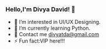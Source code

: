 ### Hello,I'm Divya David! 👋

- 🔭 I’m interested in UI/UX Designing.
- 🌱 I’m currently learning Python.
- 💬 Contact me divyatda@gmail.com
- ⚡ Fun fact:VIP here!!!
